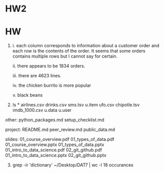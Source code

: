 # HW2

# HW

1. 
	i. each column corresponds to information about a customer order and each row is the contents of the order. It seems that some orders contains multiple rows but I cannot say for certain.

	ii. there appears to be 1834 orders.

	iii. there are 4623 lines.

	iv. the chicken burrito is more popular

	v. black beans

2. ls *
	airlines.csv	drinks.csv	sms.tsv		u.item		ufo.csv
chipotle.tsv	imdb_1000.csv	u.data		u.user

other:
python_packages.md	setup_checklist.md

project:
README.md	peer_review.md	public_data.md

slides:
01_course_overview.pdf		01_types_of_data.pdf
01_course_overview.pptx		01_types_of_data.pptx
01_intro_to_data_science.pdf	02_git_github.pdf
01_intro_to_data_science.pptx	02_git_github.pptx

3. grep -ir 'dictionary' ~/Desktop/DAT7 | wc -l
	18 occurances
